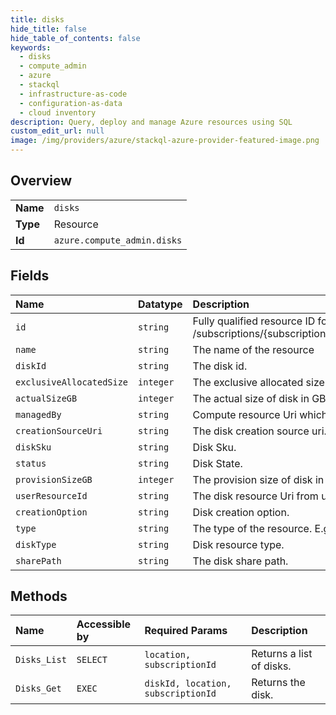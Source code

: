 ```yaml
---
title: disks
hide_title: false
hide_table_of_contents: false
keywords:
  - disks
  - compute_admin
  - azure    
  - stackql
  - infrastructure-as-code
  - configuration-as-data
  - cloud inventory
description: Query, deploy and manage Azure resources using SQL
custom_edit_url: null
image: /img/providers/azure/stackql-azure-provider-featured-image.png
---
```

  
    

## Overview
<table><tbody>
<tr><td><b>Name</b></td><td><code>disks</code></td></tr>
<tr><td><b>Type</b></td><td>Resource</td></tr>
<tr><td><b>Id</b></td><td><code>azure.compute_admin.disks</code></td></tr>
</tbody></table>

## Fields
| Name | Datatype | Description |
|:-----|:---------|:------------|
| `id` | `string` | Fully qualified resource ID for the resource. Ex - /subscriptions/{subscriptionId}/resourceGroups/{resourceGroupName}/providers/{resourceProviderNamespace}/{resourceType}/{resourceName} |
| `name` | `string` | The name of the resource |
| `diskId` | `string` | The disk id. |
| `exclusiveAllocatedSize` | `integer` | The exclusive allocated size for the disk. |
| `actualSizeGB` | `integer` | The actual size of disk in GB. |
| `managedBy` | `string` | Compute resource Uri which owns this disk. |
| `creationSourceUri` | `string` | The disk creation source uri. |
| `diskSku` | `string` | Disk Sku. |
| `status` | `string` | Disk State. |
| `provisionSizeGB` | `integer` | The provision size of disk in GB. |
| `userResourceId` | `string` | The disk resource Uri from user view. |
| `creationOption` | `string` | Disk creation option. |
| `type` | `string` | The type of the resource. E.g. "Microsoft.Compute/virtualMachines" or "Microsoft.Storage/storageAccounts" |
| `diskType` | `string` | Disk resource type. |
| `sharePath` | `string` | The disk share path. |
## Methods
| Name | Accessible by | Required Params | Description |
|:-----|:--------------|:----------------|:------------|
| `Disks_List` | `SELECT` | `location, subscriptionId` | Returns a list of disks. |
| `Disks_Get` | `EXEC` | `diskId, location, subscriptionId` | Returns the disk. |
